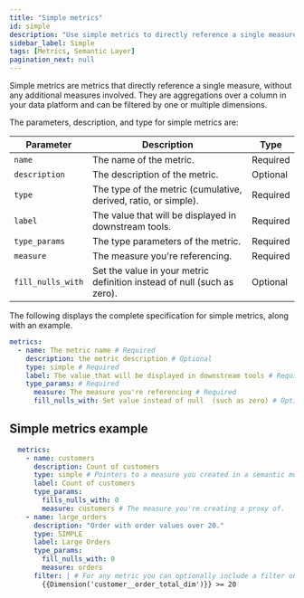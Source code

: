 ```yaml
---
title: "Simple metrics"
id: simple
description: "Use simple metrics to directly reference a single measure."
sidebar_label: Simple
tags: [Metrics, Semantic Layer]
pagination_next: null
---
```


Simple metrics are metrics that directly reference a single measure, without any additional measures involved. They are aggregations over a column in your data platform and can be filtered by one or multiple dimensions.

 The parameters, description, and type for simple metrics are: 

| Parameter | Description | Type |
| --------- | ----------- | ---- |
| `name` | The name of the metric. | Required |
| `description` | The description of the metric. | Optional |
| `type` | The type of the metric (cumulative, derived, ratio, or simple). | Required |
| `label` | The value that will be displayed in downstream tools. | Required |
| `type_params` | The type parameters of the metric. | Required |
| `measure` | The measure you're referencing. | Required |
| `fill_nulls_with` | Set the value in your metric definition instead of null (such as zero). | Optional |

The following displays the complete specification for simple metrics, along with an example.


```yaml
metrics:
  - name: The metric name # Required
    description: the metric description # Optional
    type: simple # Required
    label: The value that will be displayed in downstream tools # Required
    type_params: # Required
      measure: The measure you're referencing # Required
      fill_nulls_with: Set value instead of null  (such as zero) # Optional

```

<!-- create_metric not supported yet
:::tip

If you've already defined the measure using the `create_metric: true` parameter, you don't need to create simple metrics. However, if you want to include a filter or in the final metric, you'll need to define and create a simple metric.
:::
-->

## Simple metrics example

```yaml
  metrics: 
    - name: customers
      description: Count of customers
      type: simple # Pointers to a measure you created in a semantic model
      label: Count of customers
      type_params:
        fills_nulls_with: 0
        measure: customers # The measure you're creating a proxy of.
    - name: large_orders
      description: "Order with order values over 20."
      type: SIMPLE
      label: Large Orders
      type_params:
        fill_nulls_with: 0
        measure: orders
      filter: | # For any metric you can optionally include a filter on dimension values
        {{Dimension('customer__order_total_dim')}} >= 20
```

